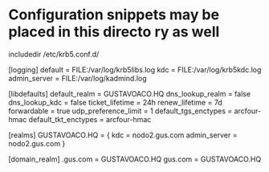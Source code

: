 # Configuration snippets may be placed in this directo                                                                                                                  ry as well
includedir /etc/krb5.conf.d/

[logging]
 default = FILE:/var/log/krb5libs.log
 kdc = FILE:/var/log/krb5kdc.log
 admin_server = FILE:/var/log/kadmind.log

[libdefaults]
 default_realm = GUSTAVOACO.HQ
 dns_lookup_realm = false
 dns_lookup_kdc = false
 ticket_lifetime = 24h
 renew_lifetime = 7d
 forwardable = true
 udp_preference_limit = 1
 default_tgs_enctypes = arcfour-hmac
 default_tkt_enctypes = arcfour-hmac

[realms]
  GUSTAVOACO.HQ = {
  kdc = nodo2.gus.com
  admin_server = nodo2.gus.com
 }

[domain_realm]
   .gus.com = GUSTAVOACO.HQ
   gus.com = GUSTAVOACO.HQ

